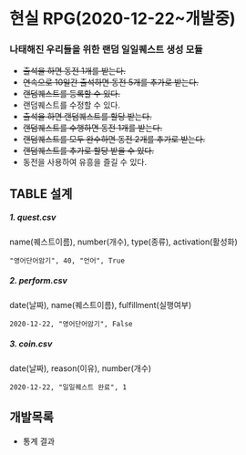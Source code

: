 # 현실 RPG(2020-12-22~개발중)

### 나태해진 우리들을 위한 랜덤 일일퀘스트 생성 모듈

 - ~~출석을 하면 동전 1개를 받는다.~~
 - ~~연속으로 10일간 출석하면 동전 5개를 추가로 받는다.~~
 - ~~랜덤퀘스트를 등록할 수 있다.~~
 - 랜덤퀘스트를 수정할 수 있다.
 - ~~출석을 하면 랜덤퀘스트를 할당 받는다.~~
 - ~~랜덤퀘스트를 수행하면 동전 1개를 받는다.~~
 - ~~랜덤퀘스트를 모두 완수하면 동전 2개를 추가로 받는다.~~
 - ~~랜덤퀘스트를 추가로 할당 받을 수 있다.~~
 - 동전을 사용하여 유흥을 즐길 수 있다.

## TABLE 설계
##### 1. quest.csv
name(퀘스트이름), number(개수), type(종류), activation(활성화)
```
"영어단어암기", 40, "언어", True
```
##### 2. perform.csv
date(날짜), name(퀘스트이름), fulfillment(실행여부)
```
2020-12-22, "영어단어암기", False
```
##### 3. coin.csv
date(날짜), reason(이유), number(개수)
```
2020-12-22, "일일퀘스트 완료", 1
```
## 개발목록
 - 통계 결과